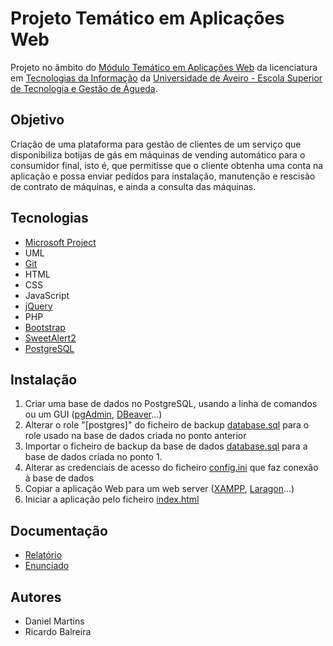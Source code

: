 # Projeto Temático em Aplicações Web
Projeto no âmbito do [Módulo Temático em Aplicações Web](https://www.ua.pt/pt/uc/5156) da licenciatura em [Tecnologias da Informação](https://www.ua.pt/pt/curso/63) da [Universidade de Aveiro - Escola Superior de Tecnologia e Gestão de Águeda](https://www.ua.pt/pt/estga).

## Objetivo
Criação de uma plataforma para gestão de clientes de um serviço que disponibiliza botijas de gás em máquinas de vending automático para o consumidor final, isto é, que permitisse que o cliente obtenha uma conta na aplicação e possa enviar pedidos para instalação, manutenção e rescisão de contrato de máquinas, e ainda a consulta das máquinas.

## Tecnologias
- [Microsoft Project](https://www.microsoft.com/pt-pt/microsoft-365/project/project-management-software)
- UML
- [Git](https://git-scm.com/)
- HTML
- CSS
- JavaScript
- [jQuery](https://jquery.com/)
- PHP
- [Bootstrap](https://getbootstrap.com/)
- [SweetAlert2](https://sweetalert2.github.io/)
- [PostgreSQL](https://www.postgresql.org/)

## Instalação
1. Criar uma base de dados no PostgreSQL, usando a linha de comandos ou um GUI ([pgAdmin](https://www.pgadmin.org/), [DBeaver](https://dbeaver.io/)...)
2. Alterar o role "[postgres]" do ficheiro de backup [database.sql](database.sql) para o role usado na base de dados criada no ponto anterior
3. Importar o ficheiro de backup da base de dados [database.sql](database.sql) para a base de dados criada no ponto 1.
5. Alterar as credenciais de acesso do ficheiro [config.ini](app/private/config.ini) que faz conexão à base de dados
6. Copiar a aplicação Web para um web server ([XAMPP](https://www.apachefriends.org/index.html), [Laragon](https://laragon.org/)...)
7. Iniciar a aplicação pelo ficheiro [index.html](app/index.php)

## Documentação
- [Relatório](report.pdf)
- [Enunciado](outline.pdf)

## Autores
- Daniel Martins
- Ricardo Balreira
